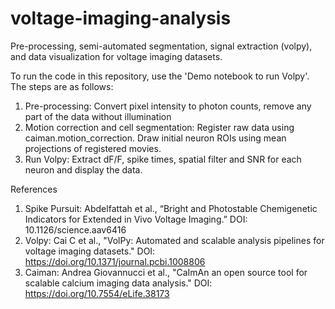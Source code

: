 # voltage-imaging-analysis
Pre-processing, semi-automated segmentation, signal extraction (volpy), and data visualization for voltage imaging datasets.

To run the code in this repository, use the 'Demo notebook to run Volpy'. 
The steps are as follows:
1. Pre-processing: Convert pixel intensity to photon counts, remove any part of the data without illumination
2. Motion correction and cell segmentation: Register raw data using caiman.motion_correction. Draw initial neuron ROIs using mean projections of registered movies.
3. Run Volpy: Extract dF/F, spike times, spatial filter and SNR for each neuron and display the data.

References
1. Spike Pursuit: Abdelfattah et al., “Bright and Photostable Chemigenetic Indicators for Extended in Vivo Voltage Imaging.” DOI: 10.1126/science.aav6416
2. Volpy: Cai C et al., "VolPy: Automated and scalable analysis pipelines for voltage imaging datasets." DOI: https://doi.org/10.1371/journal.pcbi.1008806
3. Caiman: Andrea Giovannucci et al., "CaImAn an open source tool for scalable calcium imaging data analysis." DOI: https://doi.org/10.7554/eLife.38173
